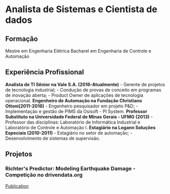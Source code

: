 # Analista de Sistemas e Cientista de dados

## Formação
  Mestre em Engenharia Elétrica
  Bacharel em Engenharia de Controle e Automação

## Experiência Profissional
  **Analista de TI Sênior na Vale S.A. (2016-Atualmente)**
      - Gerente de projetos de tecnologia industrial;
      - Condução de provas de conceito em programas de inovação aberta;
      - Product Owner de aplicações de tecnologia operacional.
  **Engenheiro de Automação na Fundação Christiano Ottoni(2011-2016)**
      - Engenheiro pesquisador em projeto P&D;
      - Implementação e gestão de PIMS da Osisoft - PI System.
  **Professor Substituto na Universidade Federal de Minas Gerais - UFMG (2013)**
      - Professor das disciplinas: Laboratório de Informática Industrial e Laboratório de Controle e Automação I.
  **Estagiário na Logann Soluções Especiais (2010-2011)**
      - Estagiário no setor de automação;
      - Desenvolvimento de sistemas de supervisão.
      
## Projetos
   ### Richter's Predictor: Modeling Earthquake Damage - Competição no drivendata.org
   [Publication](https://github.com/dericksaga/ML_Competitions/blob/main/Richters_Predictor/First_Notebook.ipynb)
